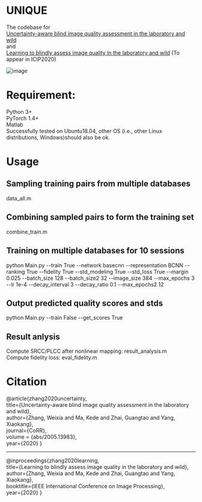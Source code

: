 # UNIQUE
The codebase for  
[Uncertainty-aware blind image quality assessment in the laboratory and wild](https://arxiv.org/pdf/2005.13983.pdf)  
and  
[Learning to blindly assess image quality in the laboratory and wild](https://arxiv.org/pdf/1907.00516.pdf) (To appear in ICIP2020)  

![image](https://github.com/zwx8981/UNIQUE/blob/master/UNIQUE_framework.png)

# Requirement:
Python 3+  
PyTorch 1.4+  
Matlab  
Successfully tested on Ubuntu18.04, other OS (i.e., other Linux distributions, Windows)should also be ok.

# Usage
## Sampling training pairs from multiple databases
data_all.m  
## Combining sampled pairs to form the training set
combine_train.m  
## Training on multiple databases for 10 sessions
python Main.py --train True --network basecnn --representation BCNN --ranking True --fidelity True --std_modeling True --std_loss True --margin 0.025 --batch_size 128 --batch_size2 32 --image_size 384 --max_epochs 3 --lr 1e-4 --decay_interval 3 --decay_ratio 0.1 --max_epochs2 12 
## Output predicted quality scores and stds
python Main.py --train False --get_scores True
## Result anlysis
Compute SRCC/PLCC after nonlinear mapping: result_analysis.m  
Compute fidelity loss: eval_fidelity.m

# Citation
@article{zhang2020uncertainty,  
  title={Uncertainty-aware blind image quality assessment in the laboratory and wild},  
  author={Zhang, Weixia and Ma, Kede and Zhai, Guangtao and Yang, Xiaokang},  
  journal={CoRR},  
  volume    = {abs/2005.13983},  
  year={2020}
}  
__________________________________________________________________________________________
@inproceedings{zhang2020learning,  
  title={Learning to blindly assess image quality in the laboratory and wild},  
  author={Zhang, Weixia and Ma, Kede and Zhai, Guangtao and Yang, Xiaokang},  
  booktitle={IEEE International Conference on Image Processing},  
  year={2020}
}
